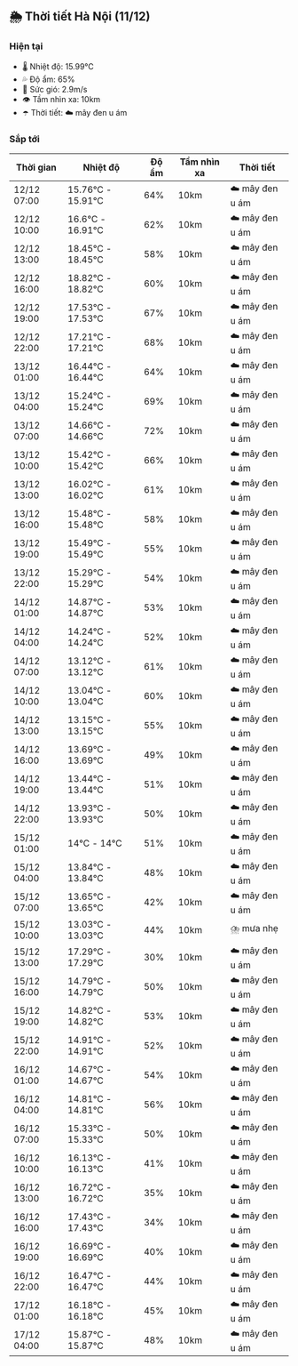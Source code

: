 ## 🌦️ Thời tiết Hà Nội (11/12)

### Hiện tại

- 🌡️ Nhiệt độ: 15.99℃
- 💦 Độ ẩm: 65%
- 💨 Sức gió: 2.9m/s
- 👁️ Tầm nhìn xa: 10km
- ☂️ Thời tiết: ☁️ mây đen u ám

### Sắp tới

| Thời gian | Nhiệt độ | Độ ẩm | Tầm nhìn xa | Thời tiết |
| --- | --- | --- | --- | --- |
| 12/12 07:00 | 15.76℃ - 15.91℃ | 64% | 10km | ☁️ mây đen u ám |
| 12/12 10:00 | 16.6℃ - 16.91℃ | 62% | 10km | ☁️ mây đen u ám |
| 12/12 13:00 | 18.45℃ - 18.45℃ | 58% | 10km | ☁️ mây đen u ám |
| 12/12 16:00 | 18.82℃ - 18.82℃ | 60% | 10km | ☁️ mây đen u ám |
| 12/12 19:00 | 17.53℃ - 17.53℃ | 67% | 10km | ☁️ mây đen u ám |
| 12/12 22:00 | 17.21℃ - 17.21℃ | 68% | 10km | ☁️ mây đen u ám |
| 13/12 01:00 | 16.44℃ - 16.44℃ | 64% | 10km | ☁️ mây đen u ám |
| 13/12 04:00 | 15.24℃ - 15.24℃ | 69% | 10km | ☁️ mây đen u ám |
| 13/12 07:00 | 14.66℃ - 14.66℃ | 72% | 10km | ☁️ mây đen u ám |
| 13/12 10:00 | 15.42℃ - 15.42℃ | 66% | 10km | ☁️ mây đen u ám |
| 13/12 13:00 | 16.02℃ - 16.02℃ | 61% | 10km | ☁️ mây đen u ám |
| 13/12 16:00 | 15.48℃ - 15.48℃ | 58% | 10km | ☁️ mây đen u ám |
| 13/12 19:00 | 15.49℃ - 15.49℃ | 55% | 10km | ☁️ mây đen u ám |
| 13/12 22:00 | 15.29℃ - 15.29℃ | 54% | 10km | ☁️ mây đen u ám |
| 14/12 01:00 | 14.87℃ - 14.87℃ | 53% | 10km | ☁️ mây đen u ám |
| 14/12 04:00 | 14.24℃ - 14.24℃ | 52% | 10km | ☁️ mây đen u ám |
| 14/12 07:00 | 13.12℃ - 13.12℃ | 61% | 10km | ☁️ mây đen u ám |
| 14/12 10:00 | 13.04℃ - 13.04℃ | 60% | 10km | ☁️ mây đen u ám |
| 14/12 13:00 | 13.15℃ - 13.15℃ | 55% | 10km | ☁️ mây đen u ám |
| 14/12 16:00 | 13.69℃ - 13.69℃ | 49% | 10km | ☁️ mây đen u ám |
| 14/12 19:00 | 13.44℃ - 13.44℃ | 51% | 10km | ☁️ mây đen u ám |
| 14/12 22:00 | 13.93℃ - 13.93℃ | 50% | 10km | ☁️ mây đen u ám |
| 15/12 01:00 | 14℃ - 14℃ | 51% | 10km | ☁️ mây đen u ám |
| 15/12 04:00 | 13.84℃ - 13.84℃ | 48% | 10km | ☁️ mây đen u ám |
| 15/12 07:00 | 13.65℃ - 13.65℃ | 42% | 10km | ☁️ mây đen u ám |
| 15/12 10:00 | 13.03℃ - 13.03℃ | 44% | 10km | ⛈️ mưa nhẹ |
| 15/12 13:00 | 17.29℃ - 17.29℃ | 30% | 10km | ☁️ mây đen u ám |
| 15/12 16:00 | 14.79℃ - 14.79℃ | 50% | 10km | ☁️ mây đen u ám |
| 15/12 19:00 | 14.82℃ - 14.82℃ | 53% | 10km | ☁️ mây đen u ám |
| 15/12 22:00 | 14.91℃ - 14.91℃ | 52% | 10km | ☁️ mây đen u ám |
| 16/12 01:00 | 14.67℃ - 14.67℃ | 54% | 10km | ☁️ mây đen u ám |
| 16/12 04:00 | 14.81℃ - 14.81℃ | 56% | 10km | ☁️ mây đen u ám |
| 16/12 07:00 | 15.33℃ - 15.33℃ | 50% | 10km | ☁️ mây đen u ám |
| 16/12 10:00 | 16.13℃ - 16.13℃ | 41% | 10km | ☁️ mây đen u ám |
| 16/12 13:00 | 16.72℃ - 16.72℃ | 35% | 10km | ☁️ mây đen u ám |
| 16/12 16:00 | 17.43℃ - 17.43℃ | 34% | 10km | ☁️ mây đen u ám |
| 16/12 19:00 | 16.69℃ - 16.69℃ | 40% | 10km | ☁️ mây đen u ám |
| 16/12 22:00 | 16.47℃ - 16.47℃ | 44% | 10km | ☁️ mây đen u ám |
| 17/12 01:00 | 16.18℃ - 16.18℃ | 45% | 10km | ☁️ mây đen u ám |
| 17/12 04:00 | 15.87℃ - 15.87℃ | 48% | 10km | ☁️ mây đen u ám |
